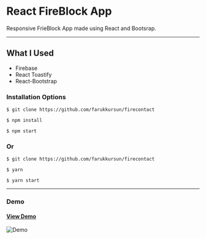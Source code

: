 # React FireBlock App

Responsive FrieBlock App made using React and Bootsrap.

<hr />

## What I Used

- Firebase
- React Toastify
- React-Bootstrap



### Installation Options

```
$ git clone https://github.com/farukkursun/firecontact
```

```
$ npm install
```

```
$ npm start
```

### Or

```
$ git clone https://github.com/farukkursun/firecontact
```

```
$ yarn
```

```
$ yarn start
```

<hr />

### Demo

#### [View Demo](https://farukmovieapp.netlify.app/)

![Demo](/src/assets/movieapp.gif)